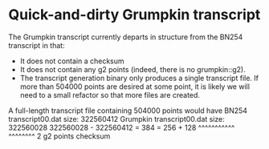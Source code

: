# Quick-and-dirty Grumpkin transcript

The Grumpkin transcript currently departs in structure from the BN254
transcript in that:
 - It does not contain a checksum
 - It does not contain any g2 points (indeed, there is no grumpkin::g2).
 - The transcript generation binary only produces a single transcript file.
   If more than 504000 points are desired at some point, it is likely we will 
   need to a small refactor so that more files are created.

A full-length transcript file containing 504000 points would have
BN254    transcript00.dat size: 322560412
Grumpkin transcript00.dat size: 322560028
322560028 - 322560412 = 384 =     256     +    128
                              ^^^^^^^^^^^   ^^^^^^^^
                              2 g2 points   checksum
